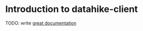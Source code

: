 # Introduction to datahike-client

TODO: write [great documentation](http://jacobian.org/writing/what-to-write/)
